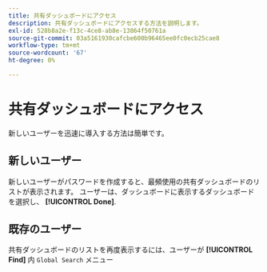 ```yaml
---
title: 共有ダッシュボードにアクセス
description: 共有ダッシュボードにアクセスする方法を説明します。
exl-id: 528b8a2e-f13c-4ce8-ab8e-13864f50761a
source-git-commit: 03a5161930cafcbe600b96465ee0fc0ecb25cae8
workflow-type: tm+mt
source-wordcount: '67'
ht-degree: 0%

---
```


# 共有ダッシュボードにアクセス

新しいユーザーを迅速に導入する方法は簡単です。

## 新しいユーザー

新しいユーザーがパスワードを作成すると、最頻使用の共有ダッシュボードのリストが表示されます。 ユーザーは、ダッシュボードに表示するダッシュボードを選択し、 **[!UICONTROL Done]**.

## 既存のユーザー

共有ダッシュボードのリストを再度表示するには、ユーザーが **[!UICONTROL Find]** 内 `Global Search` メニュー
